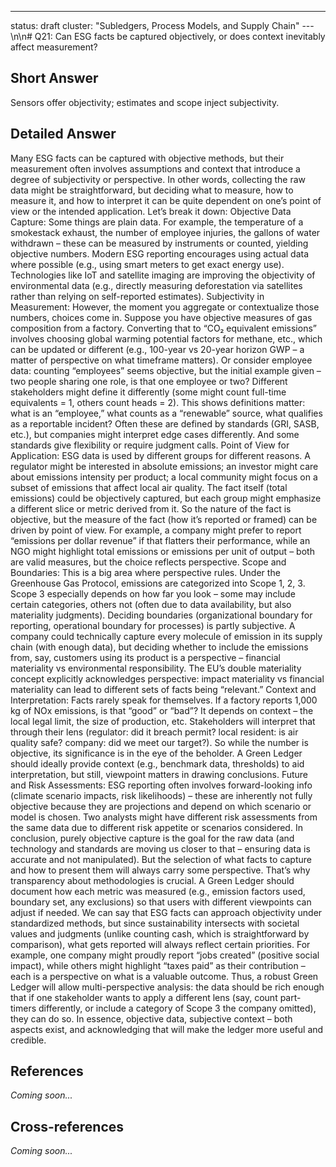 ---
status: draft
cluster: "Subledgers, Process Models, and Supply Chain"
---\n\n# Q21: Can ESG facts be captured objectively, or does context inevitably affect measurement?

## Short Answer

Sensors offer objectivity; estimates and scope inject subjectivity.

## Detailed Answer

Many ESG facts can be captured with objective methods, but their measurement often involves assumptions and context that introduce a degree of subjectivity or perspective. In other words, collecting the raw data might be straightforward, but deciding what to measure, how to measure it, and how to interpret it can be quite dependent on one’s point of view or the intended application.
Let’s break it down:
Objective Data Capture: Some things are plain data. For example, the temperature of a smokestack exhaust, the number of employee injuries, the gallons of water withdrawn – these can be measured by instruments or counted, yielding objective numbers. Modern ESG reporting encourages using actual data where possible (e.g., using smart meters to get exact energy use). Technologies like IoT and satellite imaging are improving the objectivity of environmental data (e.g., directly measuring deforestation via satellites rather than relying on self-reported estimates).
Subjectivity in Measurement: However, the moment you aggregate or contextualize those numbers, choices come in. Suppose you have objective measures of gas composition from a factory. Converting that to “CO₂ equivalent emissions” involves choosing global warming potential factors for methane, etc., which can be updated or different (e.g., 100-year vs 20-year horizon GWP – a matter of perspective on what timeframe matters). Or consider employee data: counting “employees” seems objective, but the initial example given – two people sharing one role, is that one employee or two? Different stakeholders might define it differently (some might count full-time equivalents = 1, others count heads = 2).
This shows definitions matter: what is an “employee,” what counts as a “renewable” source, what qualifies as a reportable incident? Often these are defined by standards (GRI, SASB, etc.), but companies might interpret edge cases differently. And some standards give flexibility or require judgment calls.
Point of View for Application: ESG data is used by different groups for different reasons. A regulator might be interested in absolute emissions; an investor might care about emissions intensity per product; a local community might focus on a subset of emissions that affect local air quality. The fact itself (total emissions) could be objectively captured, but each group might emphasize a different slice or metric derived from it. So the nature of the fact is objective, but the measure of the fact (how it’s reported or framed) can be driven by point of view. For example, a company might prefer to report “emissions per dollar revenue” if that flatters their performance, while an NGO might highlight total emissions or emissions per unit of output – both are valid measures, but the choice reflects perspective.
Scope and Boundaries: This is a big area where perspective rules. Under the Greenhouse Gas Protocol, emissions are categorized into Scope 1, 2, 3. Scope 3 especially depends on how far you look – some may include certain categories, others not (often due to data availability, but also materiality judgments). Deciding boundaries (organizational boundary for reporting, operational boundary for processes) is partly subjective. A company could technically capture every molecule of emission in its supply chain (with enough data), but deciding whether to include the emissions from, say, customers using its product is a perspective – financial materiality vs environmental responsibility. The EU’s double materiality concept explicitly acknowledges perspective: impact materiality vs financial materiality can lead to different sets of facts being “relevant.”
Context and Interpretation: Facts rarely speak for themselves. If a factory reports 1,000 kg of NOx emissions, is that “good” or “bad”? It depends on context – the local legal limit, the size of production, etc. Stakeholders will interpret that through their lens (regulator: did it breach permit? local resident: is air quality safe? company: did we meet our target?). So while the number is objective, its significance is in the eye of the beholder. A Green Ledger should ideally provide context (e.g., benchmark data, thresholds) to aid interpretation, but still, viewpoint matters in drawing conclusions.
Future and Risk Assessments: ESG reporting often involves forward-looking info (climate scenario impacts, risk likelihoods) – these are inherently not fully objective because they are projections and depend on which scenario or model is chosen. Two analysts might have different risk assessments from the same data due to different risk appetite or scenarios considered.
In conclusion, purely objective capture is the goal for the raw data (and technology and standards are moving us closer to that – ensuring data is accurate and not manipulated). But the selection of what facts to capture and how to present them will always carry some perspective. That’s why transparency about methodologies is crucial. A Green Ledger should document how each metric was measured (e.g., emission factors used, boundary set, any exclusions) so that users with different viewpoints can adjust if needed.
We can say that ESG facts can approach objectivity under standardized methods, but since sustainability intersects with societal values and judgments (unlike counting cash, which is straightforward by comparison), what gets reported will always reflect certain priorities. For example, one company might proudly report “jobs created” (positive social impact), while others might highlight “taxes paid” as their contribution – each is a perspective on what is a valuable outcome.
Thus, a robust Green Ledger will allow multi-perspective analysis: the data should be rich enough that if one stakeholder wants to apply a different lens (say, count part-timers differently, or include a category of Scope 3 the company omitted), they can do so. In essence, objective data, subjective context – both aspects exist, and acknowledging that will make the ledger more useful and credible.

## References

*Coming soon...*

## Cross-references

*Coming soon...*